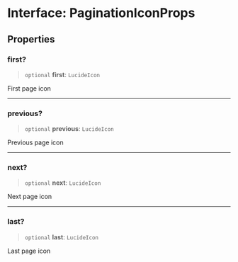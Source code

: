 # Interface: PaginationIconProps

## Properties

### first?

> `optional` **first**: `LucideIcon`

First page icon

***

### previous?

> `optional` **previous**: `LucideIcon`

Previous page icon

***

### next?

> `optional` **next**: `LucideIcon`

Next page icon

***

### last?

> `optional` **last**: `LucideIcon`

Last page icon
